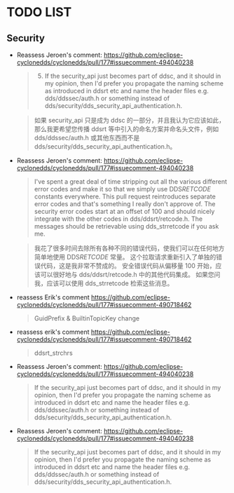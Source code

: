 # TODO LIST

## Security

- Reassess Jeroen's comment:
  https://github.com/eclipse-cyclonedds/cyclonedds/pull/177#issuecomment-494040238

  > 5. If the security_api just becomes part of ddsc, and it should in my opinion, then I'd prefer you propagate the naming scheme as introduced in ddsrt etc and name the header files e.g. dds/ddssec/auth.h or something instead of dds/security/dds_security_api_authentication.h.

  > 如果 security_api 只是成为 ddsc 的一部分，并且我认为它应该如此，那么我更希望您传播 ddsrt 等中引入的命名方案并命名头文件，例如 dds/ddssec/auth.h 或其他东西而不是 dds/security/dds_security_api_authentication.h。

- Reassess Jeroen's comment:
  https://github.com/eclipse-cyclonedds/cyclonedds/pull/177#issuecomment-494040238

  > I've spent a great deal of time stripping out all the various different error codes and make it so that we simply use DDS*RETCODE* constants everywhere. This pull request reintroduces separate error codes and that's something I really don't approve of. The security error codes start at an offset of 100 and should nicely integrate with the other codes in dds/ddsrt/retcode.h. The messages should be retrievable using dds_strretcode if you ask me.

  > 我花了很多时间去除所有各种不同的错误代码，使我们可以在任何地方简单地使用 DDS*RETCODE* 常量。 这个拉取请求重新引入了单独的错误代码，这是我非常不赞成的。 安全错误代码从偏移量 100 开始，应该可以很好地与 dds/ddsrt/retcode.h 中的其他代码集成。 如果您问我，应该可以使用 dds_strretcode 检索这些消息。

- reassess Erik's comment
  https://github.com/eclipse-cyclonedds/cyclonedds/pull/177#issuecomment-490718462

  > GuidPrefix & BuiltinTopicKey change

- reassess erik's comment
  https://github.com/eclipse-cyclonedds/cyclonedds/pull/177#issuecomment-490718462

  > ddsrt_strchrs

- Reassess Jeroen's comment:
  https://github.com/eclipse-cyclonedds/cyclonedds/pull/177#issuecomment-494040238

  > If the security_api just becomes part of ddsc, and it should in my opinion, then I'd prefer you propagate the naming scheme as introduced in ddsrt etc and name the header files e.g. dds/ddssec/auth.h or something instead of dds/security/dds_security_api_authentication.h.

- Reassess Jeroen's comment:
  https://github.com/eclipse-cyclonedds/cyclonedds/pull/177#issuecomment-494040238
  > If the security_api just becomes part of ddsc, and it should in my opinion, then I'd prefer you propagate the naming scheme as introduced in ddsrt etc and name the header files e.g. dds/ddssec/auth.h or something instead of dds/security/dds_security_api_authentication.h.

